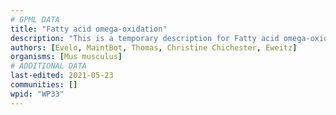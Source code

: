 ```yaml
---
# GPML DATA
title: "Fatty acid omega-oxidation"
description: "This is a temporary description for Fatty acid omega-oxidation"
authors: [Evelo, MaintBot, Thomas, Christine Chichester, Eweitz]
organisms: [Mus musculus]
# ADDITIONAL DATA
last-edited: 2021-05-23
communities: []
wpid: "WP33"
---
```

